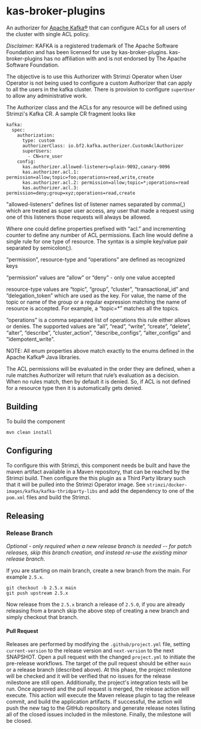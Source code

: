 # kas-broker-plugins

An authorizer for [Apache Kafka®](https://kafka.apache.org/) that can configure ACLs for all users of the cluster with single ACL policy.

*Disclaimer:*
KAFKA is a registered trademark of The Apache Software Foundation and has been licensed for use by kas-broker-plugins.
kas-broker-plugins has no affiliation with and is not endorsed by The Apache Software Foundation.

The objective is to use this Authorizer with Strimzi Operator when User Operator is not being used to configure a custom Authorizer that can apply to all the users in the kafka cluster. There is provision to configure `superUser` to allow any administrative work.

The Authorizer class and the ACLs for any resource will be defined using Strimzi's Kafka CR. A sample CR fragment looks like

```
kafka:
  spec:
    authorization:
      type: custom
      authorizerClass: io.bf2.kafka.authorizer.CustomAclAuthorizer
      superUsers:
        - CN=sre_user
    config:
      kas.authorizer.allowed-listeners=plain-9092,canary-9096
      kas.authorizer.acl.1: permission=allow;topic=foo;operations=read,write,create
      kas.authorizer.acl.2: permission=allow;topic=*;operations=read
      kas.authorizer.acl.3: permission=deny;group=xyz;operations=read,create
```

"allowed-listeners" defines list of listener names separated by comma(,) which are treated as super user access, any user that made a request using one of this listeners those requests will always be allowed.

Where one could define properties prefixed with “acl.” and incrementing counter to define any number of ACL permissions. Each line would define a single rule for one type of resource. The syntax is a simple key/value pair separated by semicolon(;).

“permission”, resource-type and “operations” are defined as recognized keys

“permission” values are “allow” or “deny” - only one value accepted

resource-type values are “topic”, “group”, “cluster”, “transactional_id” and “delegation_token” which are used as the key. For value, the name of the topic or name of the group or a regular expression matching the name of resource is accepted. For example, a “topic=*” matches all the topics.

“operations” is a comma separated list of operations this rule either allows or denies. The supported values are “all”, “read”, “write”, “create”, “delete”, “alter”, “describe”, “cluster_action”, “describe_configs”, “alter_configs” and “idempotent_write”.

NOTE: All enum properties above match exactly to the enums defined in the Apache Kafka® Java libraries.

The ACL permissions will be evaluated in the order they are defined, when a rule matches Authorizer will return that rule’s evaluation as a decision. When no rules match, then by default it is denied. So, if ACL is not defined for a resource type then it is automatically gets denied.

## Building

To build the component

```
mvn clean install
```

## Configuring

To configure this with Strimzi, this component needs be built and have the maven artifact available in a Maven repository, that can be reached by the Strimzi build. Then configure the this plugin as a Third Party library such that it will be pulled into the Strimzi Operator image. See `strimzi/docker-images/kafka/kafka-thridparty-libs` and add the dependency to one of the `pom.xml` files and build the Strimzi.

## Releasing

### Release Branch
*Optional - only required when a new release branch is needed -- for patch releases, skip this branch creation, and instead re-use the existing minor release branch*.

If you are starting on main branch, create a new branch from the main. For example `2.5.x`.

```shell
git checkout -b 2.5.x main
git push upstream 2.5.x
```
Now release from the `2.5.x` branch a release of `2.5.0`, if you are already releasing from a branch skip the above
step of creating a new branch and simply checkout that branch.

#### Pull Request
Releases are performed by modifying the `.github/project.yml` file, setting `current-version` to the release version and `next-version` to the next SNAPSHOT. Open a pull request with the changed `project.yml` to initiate the pre-release workflows. The target of the pull request should be either `main` or a release branch (described above).
At this phase, the project milestone will be checked and it will be verified that no issues for the release milestone are still open. Additionally, the project's integration tests will be run.
Once approved and the pull request is merged, the release action will execute. This action will execute the Maven release plugin to tag the release commit, and build the application artifacts. If successful, the action will push the new tag to the GitHub repository and generate release notes listing all of the closed issues included in the milestone. Finally, the milestone will be closed.
